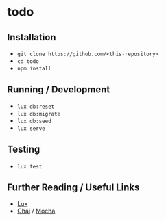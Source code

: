 # todo

## Installation

*   `git clone https://github.com/<this-repository>`
*   `cd todo`
*   `npm install`

## Running / Development

*   `lux db:reset`
*   `lux db:migrate`
*   `lux db:seed`
*   `lux serve`

## Testing

*   `lux test`

## Further Reading / Useful Links
*   [Lux](https://github.com/postlight/lux/)
*   [Chai](http://chaijs.com/) / [Mocha](http://mochajs.org/)
